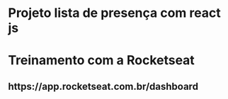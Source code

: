 <h1>Projeto lista de presença com react js<h1>

<p>Treinamento com a  Rocketseat<p>

<h2>https://app.rocketseat.com.br/dashboard<h2>
